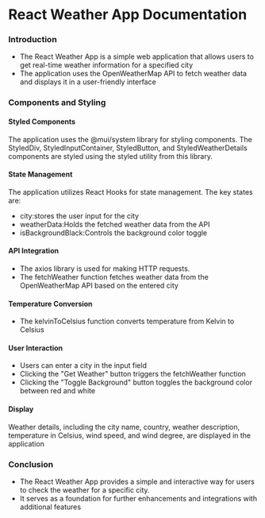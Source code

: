 <h1>React Weather App Documentation</h1>

<h3>Introduction</h3>
<ul>
  <li>The React Weather App is a simple web application that allows users to get real-time weather information for a specified city</li>
  <li>The application uses the OpenWeatherMap API to fetch weather data and displays it in a user-friendly interface</li>
</ul>

<h3>Components and Styling</h3>

<h4>Styled Components</h4>
<p>The application uses the @mui/system library for styling components. The StyledDiv, StyledInputContainer, StyledButton, and StyledWeatherDetails components are styled using the styled utility from this library.</p>

<h4>State Management</h4>
<p>The application utilizes React Hooks for state management. The key states are:</p>
<ul>
  <li>city:stores the user input for the city</li>
  <li>weatherData:Holds the fetched weather data from the API</li>
  <li>isBackgroundBlack:Controls the background color toggle</li>
</ul>

<h4>API Integration</h4>
<ul>
  <li>The axios library is used for making HTTP requests.</li>
  <li>The fetchWeather function fetches weather data from the OpenWeatherMap API based on the entered city</li>
</ul>

<h4>Temperature Conversion</h4>
<ul>
  <li>The kelvinToCelsius function converts temperature from Kelvin to Celsius</li>
</ul>

<h4>User Interaction</h4>
<ul>
  <li>Users can enter a city in the input field</li>
   <li>Clicking the "Get Weather" button triggers the fetchWeather function</li>
   <li>Clicking the "Toggle Background" button toggles the background color between red and white</li>
</ul>

<h4>Display</h4>
<p>Weather details, including the city name, country, weather description, temperature in Celsius, wind speed, and wind degree, are displayed in the application</p>

<h3>Conclusion</h3>
<ul>
  <li>The React Weather App provides a simple and interactive way for users to check the weather for a specific city.</li>
  <li>It serves as a foundation for further enhancements and integrations with additional features</li>
</ul>












